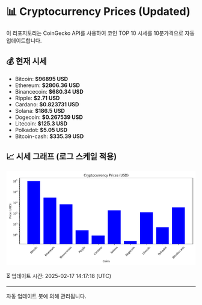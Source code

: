 
# 📊 Cryptocurrency Prices (Updated)

이 리포지토리는 CoinGecko API를 사용하여 코인 TOP 10 시세를 10분가격으로 자동 업데이트합니다.

## 💰 현재 시세
- Bitcoin: **$96895 USD**
- Ethereum: **$2806.36 USD**
- Binancecoin: **$680.34 USD**
- Ripple: **$2.71 USD**
- Cardano: **$0.823731 USD**
- Solana: **$186.5 USD**
- Dogecoin: **$0.267539 USD**
- Litecoin: **$125.3 USD**
- Polkadot: **$5.05 USD**
- Bitcoin-cash: **$335.39 USD**

## 📈 시세 그래프 (로그 스케일 적용)
![Crypto Prices](crypto_prices.png)

⏳ 업데이트 시간: 2025-02-17 14:17:18 (UTC)

---
자동 업데이트 봇에 의해 관리됩니다.
